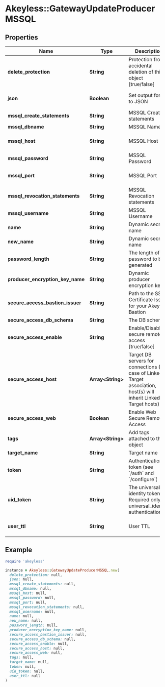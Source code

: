 # Akeyless::GatewayUpdateProducerMSSQL

## Properties

| Name | Type | Description | Notes |
| ---- | ---- | ----------- | ----- |
| **delete_protection** | **String** | Protection from accidental deletion of this object [true/false] | [optional] |
| **json** | **Boolean** | Set output format to JSON | [optional][default to false] |
| **mssql_create_statements** | **String** | MSSQL Creation statements | [optional] |
| **mssql_dbname** | **String** | MSSQL Name | [optional] |
| **mssql_host** | **String** | MSSQL Host | [optional][default to &#39;127.0.0.1&#39;] |
| **mssql_password** | **String** | MSSQL Password | [optional] |
| **mssql_port** | **String** | MSSQL Port | [optional][default to &#39;1433&#39;] |
| **mssql_revocation_statements** | **String** | MSSQL Revocation statements | [optional] |
| **mssql_username** | **String** | MSSQL Username | [optional] |
| **name** | **String** | Dynamic secret name |  |
| **new_name** | **String** | Dynamic secret name | [optional] |
| **password_length** | **String** | The length of the password to be generated | [optional] |
| **producer_encryption_key_name** | **String** | Dynamic producer encryption key | [optional] |
| **secure_access_bastion_issuer** | **String** | Path to the SSH Certificate Issuer for your Akeyless Bastion | [optional] |
| **secure_access_db_schema** | **String** | The DB schema | [optional] |
| **secure_access_enable** | **String** | Enable/Disable secure remote access [true/false] | [optional] |
| **secure_access_host** | **Array&lt;String&gt;** | Target DB servers for connections (In case of Linked Target association, host(s) will inherit Linked Target hosts) | [optional] |
| **secure_access_web** | **Boolean** | Enable Web Secure Remote Access | [optional][default to false] |
| **tags** | **Array&lt;String&gt;** | Add tags attached to this object | [optional] |
| **target_name** | **String** | Target name | [optional] |
| **token** | **String** | Authentication token (see &#x60;/auth&#x60; and &#x60;/configure&#x60;) | [optional] |
| **uid_token** | **String** | The universal identity token, Required only for universal_identity authentication | [optional] |
| **user_ttl** | **String** | User TTL | [optional][default to &#39;60m&#39;] |

## Example

```ruby
require 'akeyless'

instance = Akeyless::GatewayUpdateProducerMSSQL.new(
  delete_protection: null,
  json: null,
  mssql_create_statements: null,
  mssql_dbname: null,
  mssql_host: null,
  mssql_password: null,
  mssql_port: null,
  mssql_revocation_statements: null,
  mssql_username: null,
  name: null,
  new_name: null,
  password_length: null,
  producer_encryption_key_name: null,
  secure_access_bastion_issuer: null,
  secure_access_db_schema: null,
  secure_access_enable: null,
  secure_access_host: null,
  secure_access_web: null,
  tags: null,
  target_name: null,
  token: null,
  uid_token: null,
  user_ttl: null
)
```

